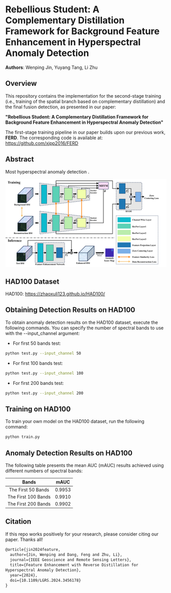 # Rebellious Student: A Complementary Distillation Framework for Background Feature Enhancement in Hyperspectral Anomaly Detection
**Authors**: Wenping Jin, Yuyang Tang, Li Zhu

## Overview
This repository contains the implementation for the second-stage training (i.e., training of the spatial branch based on complementary distillation) and the final fusion detection, as presented in our paper:

**"Rebellious Student: A Complementary Distillation Framework for Background Feature Enhancement in Hyperspectral Anomaly Detection"**

The first-stage training pipeline in our paper builds upon our previous work, **FERD**. The corresponding code is available at: https://github.com/xjpp2016/FERD

## Abstract
Most hyperspectral anomaly detection .

![image](https://github.com/cristianoKaKa/FERD/blob/master/framework.png)


## HAD100 Dataset

HAD100: https://zhaoxuli123.github.io/HAD100/

## Obtaining Detection Results on HAD100
To obtain anomaly detection results on the HAD100 dataset, execute the following commands. You can specify the number of spectral bands to use with the --input_channel argument:

- For first 50 bands test:
```bash
python test.py --input_channel 50
```
- For first 100 bands test:
```bash
python test.py --input_channel 100
```
- For first 200 bands test:
```bash
python test.py --input_channel 200
```

## Training on HAD100
To train your own model on the HAD100 dataset, run the following command:

```bash
python train.py
```
## Anomaly Detection Results on HAD100
The following table presents the mean AUC (mAUC) results achieved using different numbers of spectral bands:

| Bands | mAUC |
| :--: | :--: |
| The First 50 Bands | 0.9953 |
| The First 100 Bands | 0.9910 |
| The First 200 Bands | 0.9902 |


## Citation
If this repo works positively for your research, please consider citing our paper. Thanks all!
```
@article{jin2024feature,
  author={Jin, Wenping and Dang, Feng and Zhu, Li},
  journal={IEEE Geoscience and Remote Sensing Letters}, 
  title={Feature Enhancement with Reverse Distillation for Hyperspectral Anomaly Detection}, 
  year={2024},
  doi={10.1109/LGRS.2024.3456178}
}
```